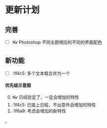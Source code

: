 

# 更新计划

## 完善
- [ ]  :eyeglasses: Photoshop 不同主题相应的不同的界面配色


## 新功能
- [ ]  :1f4c5: 多个文本框合并为一个

#### 优先级示意图
0. :eyeglasses: 已经钦定了，一定会增加的特性
1. :1f4c5: 已提上日程，不出意外会增加的特性
2. :1f6a9: 考虑会增加的新特性

[.](https://twitter.github.io/twemoji/2/test/preview.html)
